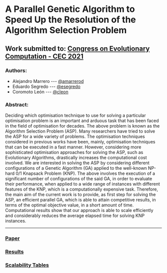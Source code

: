 
# A Parallel Genetic Algorithm to Speed Up the Resolution of the Algorithm Selection Problem

## Work submitted to: [Congress on Evolutionary Computation - CEC 2021](https://cec2021.mini.pw.edu.pl/)

### Authors:

- Alejandro Marrero --- [@amarrerod](https://github.com/amarrerod)
- Eduardo Segredo --- [@esegredo](https://github.com/esegredo)
- Coromoto León --- [@cleon](https://github.com/coromoto)

### Abstract:
Deciding which optimisation technique to use for
solving a particular optimisation problem is an important and
arduous task that has been faced in the field of optimisation for
decades. The above problem is known as the Algorithm Selection
Problem (ASP). Many researchers have tried to solve the ASP
for a wide variety of problems. The optimisation techniques
considered in previous works have been, mainly, optimisation
techniques that can be executed in a fast manner. However, considering more sophisticated optimisation approaches for solving
the ASP, such as Evolutionary Algorithms, drastically increases
the computational cost involved. We are interested in solving
the ASP by considering different configurations of a Genetic
Algorithm (GA) applied to the well-known NP-hard 0/1 Knapsack
Problem (KNP). The above involves the execution of a significant
number of configurations of the said GA, in order to evaluate
their performance, when applied to a wide range of instances
with different features of the KNP, which is a computationally
expensive task. Therefore, the main aim of the current work is
to provide, as first step for solving the ASP, an efficient parallel
GA, which is able to attain competitive results, in terms of the
optimal objective value, in a short amount of time. Computational
results show that our approach is able to scale efficiently and
considerably reduces the average elapsed time for solving KNP
instances.


___
### [Paper](paper/)
### [Results](data/rankings/README.md)
### [Scalability Tables](data/scalability/README.md)